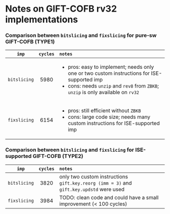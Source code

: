 # Notes on GIFT-COFB rv32 implementations

### Comparison between `bitslicing` and `fixslicing` for pure-sw GIFT-COFB (TYPE1)

| `imp`        | `cycles`   | `notes` |
| :--------:   | :---------:|:--------|
| `bitslicing` |   5980     | <ul><li>pros: easy to implement; needs only one or two custom instructions for ISE-supported imp </li><li>cons: needs `unzip` and `rev8` from `ZBKB`; `unzip` is only available on `rv32`</li></ul>    |
| `fixslicing` |   6154     | <ul><li>pros: still efficient without `ZBKB` </li><li>cons: large code size; needs many custom instructions for ISE-supported imp</li></ul>        |

### Comparison between `bitslicing` and `fixslicing` for ISE-supported GIFT-COFB (TYPE2)

| `imp`        | `cycles`   | `notes` |
| :--------:   | :---------:|:--------|
| `bitslicing` |  3820      |  only two custom instructions `gift.key.reorg (imm = 3)` and `gift.key.updstd` were used |
| `fixslicing` |  3984      |  TODO: clean code and could have a small improvement (< 100 cycles)     | 
